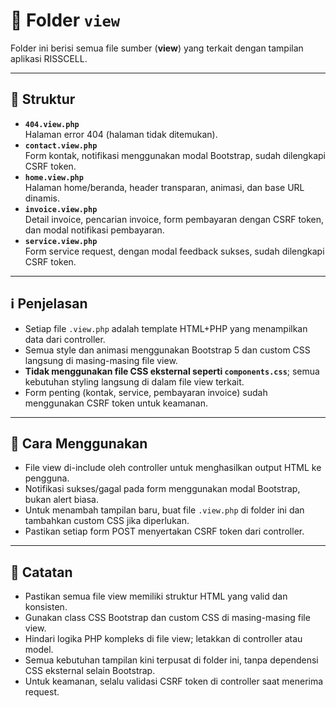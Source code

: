# 📄 Folder `view`

Folder ini berisi semua file sumber (**view**) yang terkait dengan tampilan aplikasi RISSCELL.

---

## 📁 Struktur

- **`404.view.php`**  
  Halaman error 404 (halaman tidak ditemukan).
- **`contact.view.php`**  
  Form kontak, notifikasi menggunakan modal Bootstrap, sudah dilengkapi CSRF token.
- **`home.view.php`**  
  Halaman home/beranda, header transparan, animasi, dan base URL dinamis.
- **`invoice.view.php`**  
  Detail invoice, pencarian invoice, form pembayaran dengan CSRF token, dan modal notifikasi pembayaran.
- **`service.view.php`**  
  Form service request, dengan modal feedback sukses, sudah dilengkapi CSRF token.

---

## ℹ️ Penjelasan

- Setiap file `.view.php` adalah template HTML+PHP yang menampilkan data dari controller.
- Semua style dan animasi menggunakan Bootstrap 5 dan custom CSS langsung di masing-masing file view.
- **Tidak menggunakan file CSS eksternal seperti `components.css`**; semua kebutuhan styling langsung di dalam file view terkait.
- Form penting (kontak, service, pembayaran invoice) sudah menggunakan CSRF token untuk keamanan.

---

## 🚀 Cara Menggunakan

- File view di-include oleh controller untuk menghasilkan output HTML ke pengguna.
- Notifikasi sukses/gagal pada form menggunakan modal Bootstrap, bukan alert biasa.
- Untuk menambah tampilan baru, buat file `.view.php` di folder ini dan tambahkan custom CSS jika diperlukan.
- Pastikan setiap form POST menyertakan CSRF token dari controller.

---

## 📝 Catatan

- Pastikan semua file view memiliki struktur HTML yang valid dan konsisten.
- Gunakan class CSS Bootstrap dan custom CSS di masing-masing file view.
- Hindari logika PHP kompleks di file view; letakkan di controller atau model.
- Semua kebutuhan tampilan kini terpusat di folder ini, tanpa dependensi CSS eksternal selain Bootstrap.
- Untuk keamanan, selalu validasi CSRF token di controller saat menerima request.